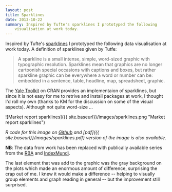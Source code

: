 ```yaml
---
layout: post
title: Sparklines
date: 2013-10-22
summary: Inspired by Tufte's sparklines I prototyped the following
    visualisation at work today.
---
```


Inspired by Tufte's
[sparklines](http://www.edwardtufte.com/bboard/q-and-a-fetch-msg?msg_id=0001OR)
I prototyped the following data visualisation at work today. A
definition of sparklines given by Tutfe:

> A sparkline is a small intense, simple, word-sized graphic with
> typographic resolution. Sparklines mean that graphics are no
> longer cartoonish special occasions with captions and boxes, but
> rather sparkline graphic can be everywhere a word or number can
> be: embedded in a sentence, table, headline, map, spreadsheet,
> graphic.

The [Yale Toolkit](http://cran.r-project.org/web/packages/YaleToolkit/)
on CRAN provides an implementaion of sparklines, but since it is not
easy for me to retrive and install packages at work, I thought I'd
roll my own (thanks to KM for the discussion on some of the visual
aspects). Although not quite word-size ...

![Market report sparklines]({{ site.baseurl}}/images/sparklines.png "Market report sparklines")

_R code for this image on
[Github](https://github.com/mngu2382/mngu2382.github.io/blob/master/extras/sparklines/sparklines.R)
and [pdf]({{ site.baseurl}}/images/sparklines.pdf) version of the image
is also available._

__NB__: The data from work has been replaced with publically available
series from the [RBA](http://www.rba.gov.au/statistics/by-subject.html)
and [IndexMundi](http://www.indexmundi.com/commodities/).

The last element that was add to the graphic was the gray background
on the  plots which made an enormous amount of difference, surprising
the crap out of me. I knew it would make a difference -- helping to
visually group elements and graph reading in general -- but the
improvement still surprised.
